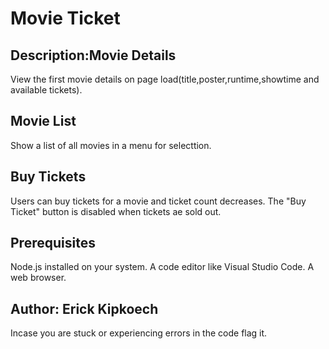 # Movie Ticket
## Description:Movie Details
View the first movie details on page load(title,poster,runtime,showtime and available tickets).
   
   ## Movie List
   Show a list of all movies in a menu for selecttion.

   ## Buy Tickets
   Users can buy tickets for a movie and ticket count decreases.
   The "Buy Ticket" button is disabled when tickets ae sold out.

## Prerequisites
Node.js installed on your system.
A code editor like Visual Studio Code.
A web browser.

## Author: Erick Kipkoech
Incase you are stuck or experiencing errors in the code flag it.

